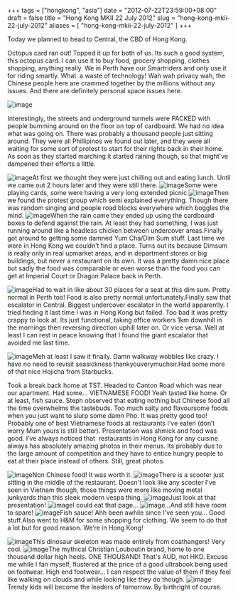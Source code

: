 +++
tags = ["hongkong", "asia"]
date = "2012-07-22T23:59:00+08:00"
draft = false
title = "Hong Kong MKII 22 July 2012"
slug = "hong-kong-mkii-22-july-2012"
aliases = [
	"hong-kong-mkii-22-july-2012"
]
+++

Today we planned to head to Central, the CBD of Hong Kong.

Octopus card ran out! Topped it up for both of us. Its such a good system, this octopus card. I can use it to buy food, grocery shopping, clothes shopping, anything really. We in Perth have our Smartriders and only use it for riding smartly. What  a waste of technology! Wah wah privacy wah, the Chinese people here are crammed together by the millions without any issues. And there are definitely personal space issues here.

![image](/images/2012/07/wpid-camerazoom-201207162229168803.jpg "CameraZOOM-20120716222916880.jpg")

Interestingly, the streets and underground tunnels were PACKED with people bumming around on the floor on top of cardboard. We had no idea what was going on. There was probably a thousand people just sitting around. They were all Phillipinos we found out later, and they were all waiting for some sort of protest to start for their rights back in their home. As soon as they started marching it started raining though, so that might’ve dampened their efforts a little.


![image](/images/2012/07/wpid-img_20120722_124950.jpg "IMG_20120722_124950.jpg")At first we thought they were just chilling out and eating lunch. Until we came out 2 hours later and they were still there.
![image](/images/2012/07/wpid-img_20120722_125004.jpg "IMG_20120722_125004.jpg")Some were playing cards, some were having a very long extended picnic
![image](/images/2012/07/wpid-img_20120722_143525.jpg "IMG_20120722_143525.jpg")Then we found the protest group which semi explained everything. Though there was random singing and people road blocks everywhere which boggles the mind.
![image](/images/2012/07/wpid-img_20120722_144208.jpg "IMG_20120722_144208.jpg")When the rain came they ended up using the cardboard boxes to defend against the rain. At least they had something, I was just running around like a headless chicken between undercover areas.Finally got around to getting some damned Yum Cha/Dim Sum stuff. Last time we were in Hong Kong we couldn’t find a place. Turns out its because Dimsum is really only in real upmarket areas, and in department stores or big buildings, but never a restaurant on its own. It was a pretty damn nice place but sadly the food was comparable or even worse than the food you can get at Imperial Court or Dragon Palace back in Perth.


![image](/images/2012/07/wpid-img_20120722_132159.jpg "IMG_20120722_132159.jpg")Had to wait in like about 30 places for a seat at this dim sum. Pretty normal in Perth too! Food is also pretty normal unfortunately.Finally saw that escalator in Central. Biggest undercover escalator in the world apparently. I tried finding it last time I was in Hong Kong but failed. Too bad it was pretty crappy to look at. Its just functional, taking office workers 1km downhill in the mornings then reversing direction uphill later on. Or vice versa. Well at least I can rest in peace knowing that I found the giant escalator that avoided me last time.


![image](/images/2012/07/wpid-img_20120722_154147.jpg "IMG_20120722_154147.jpg")Meh at least I saw it finally. Damn walkway wobbles like crazy. I have no need to revisit seasickness thankyouverymuchsir.Had some more of that nice Hojicha from Starbucks.

Took a break back home at TST. Headed to Canton Road which was near our apartment. Had some… VIETNAMESE FOOD! Yeah tasted like home. Or at least, fish sauce. Steph observed that eating nothing but Chinese food all the time overwhelms the tastebuds. Too much salty and flavoursome foods when you just want to slurp some damn Pho. It was pretty good too! Probably one of best Vietnamese foods at restaurants I’ve eaten (don’t worry Mum yours is still better). Presentation was shmick and food was good. I’ve always noticed that  restaurants in Hong Kong for any cuisine always has absolutely amazing photos in their menus. Its probably due to the large amount of competition and they have to entice hungry people to eat at their place instead of others. Still, great photos.


![image](/images/2012/07/wpid-img_20120722_212131.jpg "IMG_20120722_212131.jpg")Non Chinese food! It was worth it. 
![image](/images/2012/07/wpid-img_20120722_212211.jpg "IMG_20120722_212211.jpg")There is a scooter just sitting in the middle of the restaurant. Doesn't look like any scooter I've seen in Vietnam though, those things were more like moving metal junkyards than this sleek modern vespa thing.
![image](/images/2012/07/wpid-img_20120722_212207.jpg "IMG_20120722_212207.jpg")Just look at that presentation!
![image](/images/2012/07/wpid-img_20120722_213421.jpg "IMG_20120722_213421.jpg")I could eat that page...
![image](/images/2012/07/wpid-img_20120722_213432.jpg "IMG_20120722_213432.jpg")...And still have room to spare!
![image](/images/2012/07/wpid-img_20120722_213411.jpg "IMG_20120722_213411.jpg")Fish sauce! Ahh been awhile since I've seen you... Good stuff.Also went to H&M for some shopping for clothing. We seem to do that a lot but for good reason. We’re in Hong Kong!


![image](/images/2012/07/wpid-img_20120722_144923.jpg "IMG_20120722_144923.jpg")This dinosaur skeleton was made entirely from coathangers! Very cool.
![image](/images/2012/07/wpid-img_20120722_205757.jpg "IMG_20120722_205757.jpg")The mythical Christian Louboutin brand, home to one thousand dollar high heels. ONE THOUSAND! That's AUD, not HKD. Excuse me while I fan myself, flustered at the price of a good ultrabook being used on footwear. High end footwear... I can respect the value of them if they feel like walking on clouds and while looking like they do though.
![image](/images/2012/07/wpid-img_20120722_222254.jpg "IMG_20120722_222254.jpg")Trendy kids will become the leaders of tomorrow. By birthright of course.
